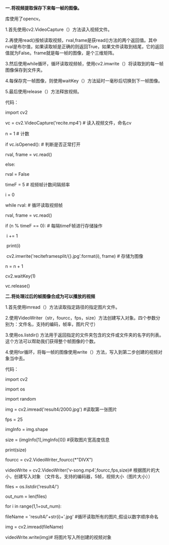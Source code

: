 **一.将视频提取保存下来每一帧的图像。**

  库使用了opencv。

1.首先使用cv2.VideoCapture（）方法读入视频文件。

2.再使用read()按帧读取视频，rval,frame是获read()方法的两个返回值。其中rval是布尔值，如果读取帧是正确的则返回True，如果文件读取到结尾，它的返回值就为False。frame就是每一帧的图像，是个三维矩阵。

3.然后使用while循环，循环读取视频帧，使用cv2.imwrite（）将读取到的每一帧图像保存到文件夹。

4.每保存完一帧图像，则使用waitKey（）方法延时一毫秒后切换到下一帧图像。

5.最后使用release（）方法释放视频。

 

代码：

import cv2

vc = cv2.VideoCapture('recite.mp4') # 读入视频文件，命名cv

n = 1 # 计数

if vc.isOpened(): # 判断是否正常打开

  rval, frame = vc.read()

else:

  rval = False

timeF = 5 # 视频帧计数间隔频率

i = 0

while rval: # 循环读取视频帧

  rval, frame = vc.read()

  if (n % timeF == 0): # 每隔timeF帧进行存储操作

​    i += 1

​    print(i)

​    cv2.imwrite('reciteframesplit/{}.jpg'.format(i), frame) # 存储为图像

  n = n + 1

  cv2.waitKey(1)

vc.release()

 

**二.将处理过后的帧图像合成为可以播放的视频**

1.首先使用imread（）方法读取指定路径的指定图片文件。

2.使用VideoWriter（str，fourcc，fps，size）方法创建写入对象。四个参数分别为：文件名，支持的编码，帧率，图片尺寸）

3.使用os.listdir() 方法用于返回指定的文件夹包含的文件或文件夹的名字的列表。这个方法可以帮助我们获得整个帧图像的个数。

4.使用for循环，将每一帧的图像使用write（）方法，写入到第二步创建的视频对象当中去。

代码：

import cv2

import os

import random

 

img = cv2.imread('result4/2000.jpg') #读取第一张图片

fps = 25

imgInfo = img.shape

size = (imgInfo[1],imgInfo[0]) #获取图片宽高度信息

print(size)

fourcc = cv2.VideoWriter_fourcc(*"DIVX")

videoWrite = cv2.VideoWriter('v-song.mp4',fourcc,fps,size)# 根据图片的大小，创建写入对象 （文件名，支持的编码器，5帧，视频大小（图片大小））

 

files = os.listdir('result4/')

out_num = len(files)

for i in range(1,1+out_num):

  fileName = 'result4/'+str(i)+'.jpg'  #循环读取所有的图片,假设以数字顺序命名

  img = cv2.imread(fileName)

  videoWrite.write(img)# 将图片写入所创建的视频对象
